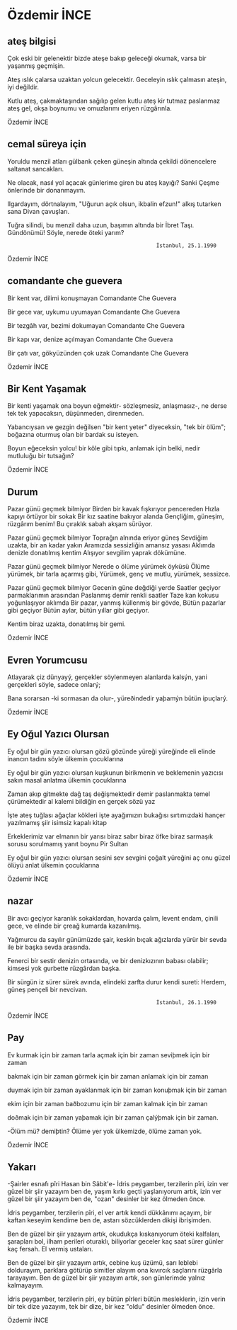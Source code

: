 # Özdemir İNCE

## ateş bilgisi

Çok eski bir gelenektir bizde
ateşe bakıp geleceği okumak,
varsa bir yaşanmış geçmişin.

Ateş ıslık çalarsa
uzaktan yolcun gelecektir.
Geceleyin ıslık çalmasın ateşin,
iyi değildir.

Kutlu ateş, çakmaktaşından
sağılıp gelen kutlu ateş
kir tutmaz paslanmaz ateş
gel, okşa boynumu ve omuzlarımı
eriyen rüzgârınla.

Özdemir İNCE

## cemal süreya için

Yoruldu menzil atları
gülbank çeken güneşin altında
çekildi dönencelere saltanat sancakları.

Ne olacak, nasıl yol açacak
günlerime giren bu ateş kayığı?
Sanki Çeşme önlerinde bir donanmayım.

Ilgardayım, dörtnalayım,
"Uğurun açık olsun, ikbalin efzun!"
alkış tutarken sana Divan çavuşları.

Tuğra silindi, bu menzil daha uzun,
başımın altında bir İbret Taşı.
Gündönümü! Söyle, nerede öteki yarım?



                                                   İstanbul, 25.1.1990

Özdemir İNCE

## comandante che guevera

Bir kent var, dilimi konuşmayan
Comandante Che Guevera

Bir gece var, uykumu uyumayan
Comandante Che Guevera

Bir tezgâh var, bezimi dokumayan
Comandante Che Guevera

Bir kapı var, denize açılmayan
Comandante Che Guevera

Bir çatı var, gökyüzünden çok uzak
Comandante Che Guevera

Özdemir İNCE

## Bir Kent Yaşamak

Bir kenti yaşamak
ona boyun eğmektir-
sözleşmesiz, anlaşmasız-,
ne derse tek tek yapacaksın,
düşünmeden, direnmeden.

Yabancıysan
ve gezgin değilsen
"bir kent yeter" diyeceksin,
"tek bir ölüm";
boğazına oturmuş olan
bir bardak su isteyen.

Boyun eğeceksin yolcu!
bir köle gibi tıpkı,
anlamak için belki,
nedir mutluluğu bir tutsağın?

Özdemir İNCE

## Durum

Pazar günü geçmek bilmiyor
Birden bir kavak fışkırıyor pencereden
Hızla kapıyı örtüyor bir sokak
Bir kız saatine bakıyor alanda
Gençliğim, güneşim, rüzgârım benim!
Bu çıraklık sabah akşam sürüyor.

Pazar günü geçmek bilmiyor
Toprağın alnında eriyor güneş
Sevdiğim uzakta, bir an kadar yakın
Aramızda sessizliğin amansız yasası
Aklımda denizle donatılmış kentim
Alışıyor sevgilim yaprak dökümüne.

Pazar günü geçmek bilmiyor
Nerede o ölüme yürümek öyküsü
Ölüme yürümek, bir tarla açarmış gibi,
Yürümek, genç ve mutlu, yürümek, sessizce.

Pazar günü geçmek bilmiyor
Gecenin güne değdiği yerde
Saatler geçiyor parmaklarımın arasından
Paslanmış demir renkli saatler
Taze kan kokusu yoğunlaşıyor aklımda
Bir pazar, yanmış küllenmiş bir gövde,
Bütün pazarlar gibi geçiyor
Bütün aylar, bütün yıllar gibi geçiyor.

Kentim biraz uzakta, donatılmış bir gemi.

Özdemir İNCE

## Evren Yorumcusu

Atlayarak çiz dünyayý,
gerçekler söylenmeyen alanlarda kalsýn,
yani gerçekleri söyle, sadece onlarý;

Bana sorarsan -ki sormasan da olur-,
yüreðindedir yaþamýn bütün ipuçlarý.

Özdemir İNCE

## Ey Oğul Yazıcı Olursan

Ey oğul bir gün yazıcı olursan 
gözü gözünde yüreği yüreğinde eli elinde 
inancın tadını söyle ülkemin çocuklarına 

Ey oğul bir gün yazıcı olursan 
kuşkunun birikmenin ve beklemenin yazıcısı 
sakın masal anlatma ülkemin çocuklarına 

Zaman akıp gitmekte dağ taş değişmektedir 
demir paslanmakta temel çürümektedir 
al kalemi bildiğin en gerçek sözü yaz 

İşte ateş tuğlası ağaçlar kökleri 
işte ayağımızın bukağısı sırtımızdaki hançer 
yazılmamış şiir isimsiz kapalı kitap 

Erkeklerimiz var elmanın bir yarısı 
biraz sabır biraz öfke biraz sarmaşık 
sorusu sorulmamış yanıt boynu Pir Sultan 

Ey oğul bir gün yazıcı olursan 
sesini sev sevgini çoğalt yüreğini aç 
onu güzel ölüyü anlat ülkemin çocuklarına

Özdemir İNCE

## nazar

Bir avcı geçiyor karanlık sokaklardan,
hovarda çalım, levent endam, çinili gece,
ve elinde bir çreağ kumarda kazanılmış.

Yağmurcu da sayılır günümüzde şair,
keskin bıçak ağızlarda yürür
bir sevda ile bir başka sevda arasında.

Fenerci bir sestir denizin ortasında,
ve bir denizkızının babası olabilir;
kimsesi yok gurbette rüzgârdan başka.

Bir sürgün iz sürer sürek avında,
elindeki zarfta durur kendi sureti:
Herdem, güneş pençeli bir nevcivan.



                                                   İstanbul, 26.1.1990

Özdemir İNCE

## Pay

Ev kurmak için bir zaman
tarla açmak için bir zaman
seviþmek için bir zaman

bakmak için bir zaman
görmek için bir zaman
anlamak için bir zaman

duymak için bir zaman
ayaklanmak için bir zaman
konuþmak için bir zaman

ekim için bir zaman
baðbozumu için bir zaman
kalmak için bir zaman

doðmak için bir zaman
yaþamak için bir zaman
çalýþmak için bir zaman.

-Ölüm mü? demiþtin?
Ölüme yer yok ülkemizde,
ölüme zaman yok.

Özdemir İNCE

## Yakarı

-Şairler esnafı pîri Hasan bin Sâbit'e-
İdris peygamber, terzilerin pîri,
izin ver güzel bir şiir yazayım ben de,
yaşım kırkı geçti yaşlanıyorum artık,
izin ver güzel bir şiir yazayım ben de,
"ozan" desinler bir kez ölmeden önce.

İdris peygamber, terzilerin pîri,
el ver artık kendi dükkânımı açayım,
bir kaftan keseyim kendime ben de,
astarı sözcüklerden dikişi ibrişimden.

Ben de güzel bir şiir yazayım artık,
okudukça kıskanıyorum öteki kalfaları,
şarapları bol, ilham perileri oturaklı,
biliyorlar geceler kaç saat sürer
günler kaç fersah. El vermiş ustaları.

Ben de güzel bir şiir yazayım artık,
cebine kuş üzümü, sarı leblebi doldurayım,
parklara götürüp simitler alayım ona
kıvırcık saçlarını rüzgârla tarayayım.
Ben de güzel bir şiir yazayım artık,
son günlerimde yalnız kalmayayım.

İdris peygamber, terzilerin pîri,
ey bütün pîrleri bütün mesleklerin,
izin verin bir tek dize yazayım, tek bir dize,
bir kez "oldu" desinler ölmeden önce.

Özdemir İNCE